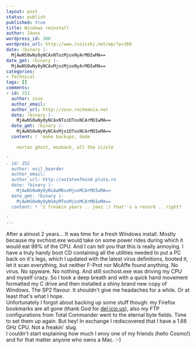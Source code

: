 ```yaml
---
layout: post
status: publish
published: true
title: Windows reinstall
author: János
wordpress_id: 366
wordpress_url: http://www.rusiczki.net/wp/?p=366
date: !binary |-
  MjAwNS0wNy0yNCAxNTozMjoxNyArMDIwMA==
date_gmt: !binary |-
  MjAwNS0wNy0yNCAxMjozMjoxNyArMDIwMA==
categories:
- Technical
tags: []
comments:
- id: 251
  author: zoso
  author_email: 
  author_url: http://zoso.rockmania.net
  date: !binary |-
    MjAwNS0wNy0yNCAxNTo1OToxNCArMDIwMA==
  date_gmt: !binary |-
    MjAwNS0wNy0yNCAxMjo1OToxNCArMDIwMA==
  content: ! 'make backups, dude

    norton ghost, mozback, all the sizzle

'
- id: 252
  author: evil_boarder
  author_email: 
  author_url: http://astateofmind.pluto.ro
  date: !binary |-
    MjAwNS0wNy0yNiAwMDoxMjoxMCArMDIwMA==
  date_gmt: !binary |-
    MjAwNS0wNy0yNSAyMToxMjoxMCArMDIwMA==
  content: ! '2 freakin years .. jeez :) that''s a record .. right?

'
---
```

<p>After a almost 2 years... It was time for a fresh Windows install. Mostly because my svchost.exe would take on some power rides during which it would eat 99% of the CPU. And I can tell you that this is really annoying. I have a truly handy boot CD containing all the utilities needed to put a PC back on it's legs, which I updated with the latest virus definitions, booted it, let it scan everything, but neither F-Prot nor McAffe found anything. No virus. No spyware. No nothing. And still svchost.exe was driving my CPU and myself crazy. So I took a deep breath and with a quick hand movement formatted my C drive and then installed a shiny brand new copy of Windows. The SP2 flavour. It shouldn't give me headaches for a while. Or at least that's what I hope.<br />
Unfortunately I forgot about backing up some stuff though: my Firefox bookmarks are all gone (thank God for <a href="http://del.icio.us/">del.icio.us</a>), also my FTP configurations from Total Commander went to the eternal byte fields. Time to set them up again. But hey! In exchange I rediscovered that I have a 1.66 GHz CPU. Not a freakin' slug.<br />
I couldn't start explaining how much I envy one of my friends (hello Cosmo!) and for that matter anyone who owns a Mac. :-)</p>
